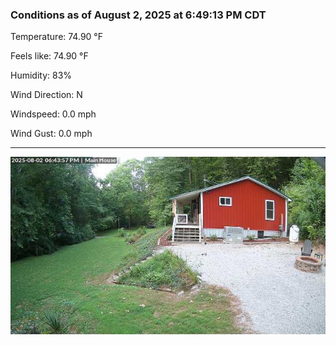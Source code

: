 ### Conditions as of August 2, 2025 at 6:49:13 PM CDT 

Temperature: 74.90 &deg;F

Feels like: 74.90 &deg;F

Humidity: 83%

Wind Direction: N

Windspeed: 0.0 mph

Wind Gust: 0.0 mph

---

<img src="./images/latest.jpeg"/>

